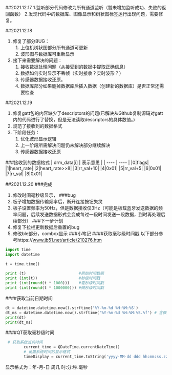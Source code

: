 ##2021.12.17
1.监听部分代码修改为所有通道监听（暂未增加监听成功、失败的返回函数）
2.发现代码中的数据库、图像显示和树状图标签运行出现问题，需要修复。

##2021.12.18
1. 修复了部分BUG：
    1. 上位机树状图部分所有通道可更新
    2. 波形图与数据库可重新显示
2. 接下来需要解决的问题：
    1. 接收数据处理问题（从接受到的数据中提取正确信息）
    2. 数据如何实时显示不丢帧（实时接收？实时波形？）
    3. 传感器数据接收还原。
    4. 数据库部分如果删掉数据库后插入数据（创建新的数据库）是否正常还需要检查


##2021.12.19
1. 修复gatt包的内容缺少了descriptors的问题(已解决从Github复制源码对gatt内的代码进行了替换，但是无法读取descriptors的具体数值。)
2. 规范了接收到的数据格式
3. 下阶段任务：
   1. 优化波形显示逻辑
   2. 上一阶段所需解决问题仍未解决部分继续解决
   3. 传感器数据接收还原
   
###接收到的数据格式
|   drm_data[i]   |  表示意思    |
| ---- | ---- |
|0|flags|
|1|heart_rate|
|2|heart_rate>>8|
|3|rr_val+10|
|4|0x01|
|5|rr_val+5|
|6|0x01|
|7|rr_val|
|8|0x01|


##2021.12.20
###完成
1. 修改时间毫秒级显示，
###bug
1. 板子增加数据传输频率后，断开连接按钮失灵
2. 板子设置频率为50Hz，但是数据接收仅3Hz（可能是板载蓝牙发送数据的频率问题，后续发送数据形式会变成每过一段时间发送一段数据，到时再处理后续部分）
###下一步计划
1. 修复下拉栏更新数据后重置的bug
2. 修改ble部分，combox显示
###小笔记
####获取毫秒级时间戳
以下部分参考https://www.jb51.net/article/210276.htm
```python
import time
import datetime
  
t = time.time()
  
print (t)                       #原始时间数据
print (int(t))                  #秒级时间戳
print (int(round(t * 1000)))    #毫秒级时间戳
print (int(round(t * 1000000))) #微秒级时间戳
```
####获取当前日期时间
```python
dt = datetime.datetime.now().strftime('%Y-%m-%d %H:%M:%S')
dt_ms = datetime.datetime.now().strftime('%Y-%m-%d %H:%M:%S.%f') # 含微秒的日期时间，来源 比特量化
print(dt)
print(dt_ms)
```
####QT获取毫秒级时间
```python
 # 获取系统当前时间
        current_time = QDateTime.currentDateTime()
        # 设置系统时间的显示格式
        timeDisplay = current_time.toString('yyyy-MM-dd ddd hh:mm:ss.zzz')
```
显示格式为：年-月-日 周几 时:分:秒.毫秒